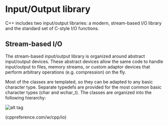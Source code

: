 # Input/Output library
C++ includes two input/output libraries: a modern, stream-based I/O library and
the standard set of C-style I/O functions.

## Stream-based I/O
The stream-based input/output library is organized around abstract input/output devices.
These abstract devices allow the same code to handle input/output to files, memory
streams, or custom adaptor devices that perform arbitrary operations (e.g.
compression) on the fly.

Most of the classes are templated, so they can be
adapted to any basic character type. Separate typedefs are provided for the
most common basic character types (char and wchar_t). The classes are organized
into the following hierarchy:

![alt tag](https://github.com/exit-1/eg/tree/master/cpp/Concepts/IO/std-io-complete-inheritance.svg)

(cppreference.com/w/cpp/io)



